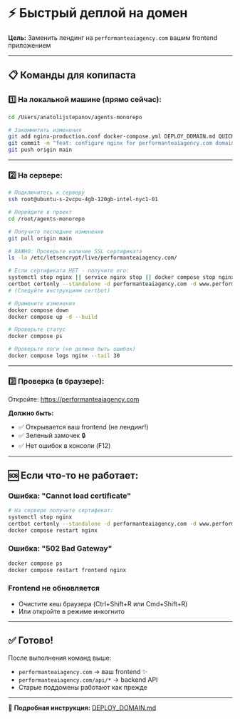 # ⚡ Быстрый деплой на домен

**Цель:** Заменить лендинг на `performanteaiagency.com` вашим frontend приложением

---

## 📋 Команды для копипаста

### 1️⃣ На локальной машине (прямо сейчас):

```bash
cd /Users/anatolijstepanov/agents-monorepo

# Закоммитить изменения
git add nginx-production.conf docker-compose.yml DEPLOY_DOMAIN.md QUICK_DOMAIN_DEPLOY.md
git commit -m "feat: configure nginx for performanteaiagency.com domain"
git push origin main
```

---

### 2️⃣ На сервере:

```bash
# Подключитесь к серверу
ssh root@ubuntu-s-2vcpu-4gb-120gb-intel-nyc1-01

# Перейдите в проект
cd /root/agents-monorepo

# Получите последние изменения
git pull origin main

# ВАЖНО: Проверьте наличие SSL сертификата
ls -la /etc/letsencrypt/live/performanteaiagency.com/

# Если сертификата НЕТ - получите его:
systemctl stop nginx || service nginx stop || docker compose stop nginx
certbot certonly --standalone -d performanteaiagency.com -d www.performanteaiagency.com
# (Следуйте инструкциям certbot)

# Примените изменения
docker compose down
docker compose up -d --build

# Проверьте статус
docker compose ps

# Проверьте логи (не должно быть ошибок)
docker compose logs nginx --tail 30
```

---

### 3️⃣ Проверка (в браузере):

Откройте: https://performanteaiagency.com

**Должно быть:**
- ✅ Открывается ваш frontend (не лендинг!)
- ✅ Зеленый замочек 🔒
- ✅ Нет ошибок в консоли (F12)

---

## 🆘 Если что-то не работает:

### Ошибка: "Cannot load certificate"
```bash
# На сервере получите сертификат:
systemctl stop nginx
certbot certonly --standalone -d performanteaiagency.com -d www.performanteaiagency.com
docker compose restart nginx
```

### Ошибка: "502 Bad Gateway"
```bash
docker compose ps
docker compose restart frontend nginx
```

### Frontend не обновляется
- Очистите кеш браузера (Ctrl+Shift+R или Cmd+Shift+R)
- Или откройте в режиме инкогнито

---

## ✅ Готово!

После выполнения команд выше:
- `performanteaiagency.com` → ваш frontend ✨
- `performanteaiagency.com/api/*` → backend API
- Старые поддомены работают как прежде

---

📖 **Подробная инструкция:** [DEPLOY_DOMAIN.md](./DEPLOY_DOMAIN.md)

